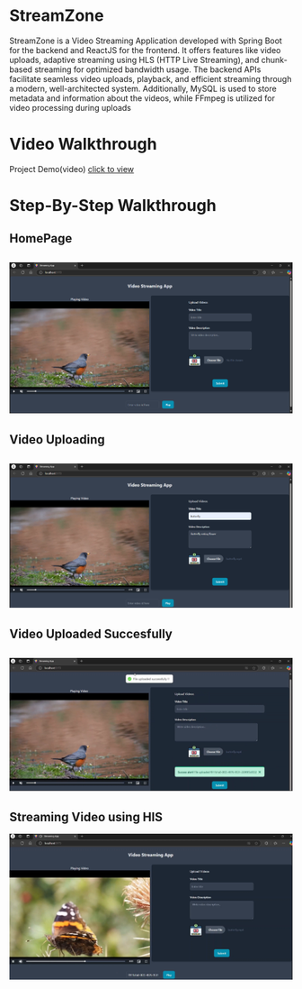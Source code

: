  #  StreamZone

StreamZone is a Video Streaming Application developed with Spring Boot for the backend and ReactJS for the frontend. It offers features like video uploads, adaptive streaming using HLS (HTTP Live Streaming), and chunk-based streaming for optimized bandwidth usage. The backend APIs facilitate seamless video uploads, playback, and efficient streaming through a modern, well-architected system. Additionally, MySQL is used to store metadata and information about the videos, while FFmpeg is utilized for video processing during uploads

 # Video Walkthrough
 Project Demo(video) [click to view](https://drive.google.com/file/d/1vL3OjcpeooR598LGJKYQCJMqmZPQ45Kk/view?usp=sharing)

# Step-By-Step Walkthrough
 HomePage 
---
![HomePage](https://github.com/akash284/StreamZone/blob/main/images/HomePage.png?raw=true)
---
Video Uploading 
---
![Video_uploading](https://github.com/akash284/StreamZone/blob/main/images/VIdeo_uploading.png?raw=true)
---
Video Uploaded Succesfully
---
![succesfully_uploaded](https://github.com/akash284/StreamZone/blob/main/images/succesfully_uploaded.png?raw=true)
---
Streaming Video using HlS
---
![Video_streaming](https://github.com/akash284/StreamZone/blob/main/images/Video_streaming.png?raw=true)
